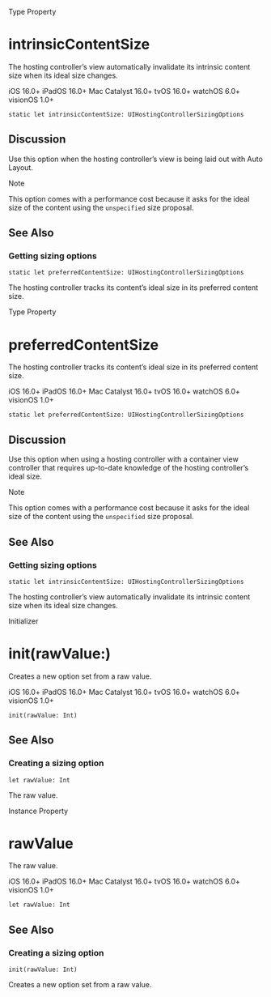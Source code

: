 Type Property

# intrinsicContentSize

The hosting controller’s view automatically invalidate its intrinsic content
size when its ideal size changes.

iOS 16.0+  iPadOS 16.0+  Mac Catalyst 16.0+  tvOS 16.0+  watchOS 6.0+
visionOS 1.0+

    
    
    static let intrinsicContentSize: UIHostingControllerSizingOptions

## Discussion

Use this option when the hosting controller’s view is being laid out with Auto
Layout.

Note

This option comes with a performance cost because it asks for the ideal size
of the content using the `unspecified` size proposal.

## See Also

### Getting sizing options

`static let preferredContentSize: UIHostingControllerSizingOptions`

The hosting controller tracks its content’s ideal size in its preferred
content size.

Type Property

# preferredContentSize

The hosting controller tracks its content’s ideal size in its preferred
content size.

iOS 16.0+  iPadOS 16.0+  Mac Catalyst 16.0+  tvOS 16.0+  watchOS 6.0+
visionOS 1.0+

    
    
    static let preferredContentSize: UIHostingControllerSizingOptions

## Discussion

Use this option when using a hosting controller with a container view
controller that requires up-to-date knowledge of the hosting controller’s
ideal size.

Note

This option comes with a performance cost because it asks for the ideal size
of the content using the `unspecified` size proposal.

## See Also

### Getting sizing options

`static let intrinsicContentSize: UIHostingControllerSizingOptions`

The hosting controller’s view automatically invalidate its intrinsic content
size when its ideal size changes.

Initializer

# init(rawValue:)

Creates a new option set from a raw value.

iOS 16.0+  iPadOS 16.0+  Mac Catalyst 16.0+  tvOS 16.0+  watchOS 6.0+
visionOS 1.0+

    
    
    init(rawValue: Int)

## See Also

### Creating a sizing option

`let rawValue: Int`

The raw value.

Instance Property

# rawValue

The raw value.

iOS 16.0+  iPadOS 16.0+  Mac Catalyst 16.0+  tvOS 16.0+  watchOS 6.0+
visionOS 1.0+

    
    
    let rawValue: Int

## See Also

### Creating a sizing option

`init(rawValue: Int)`

Creates a new option set from a raw value.

